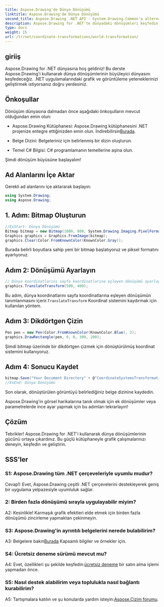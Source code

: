 ```yaml
---
title: Aspose.Drawing'de Dünya Dönüşümü
linktitle: Aspose.Drawing'de Dünya Dönüşümü
second_title: Aspose.Drawing .NET API - System.Drawing.Common'a alternatif
description: Aspose.Drawing for .NET'te dünyadaki dönüşümleri keşfedin. Takip edilmesi kolay adımlarla grafiklerinizi geliştirin.
type: docs
weight: 15
url: /tr/net/coordinate-transformations/world-transformation/
---
```

## giriiş

Aspose.Drawing for .NET dünyasına hoş geldiniz! Bu derste Aspose.Drawing'i kullanarak dünya dönüşümlerinin büyüleyici dünyasını keşfedeceğiz. .NET uygulamalarındaki grafik ve görüntüleme yeteneklerinizi geliştirmek istiyorsanız doğru yerdesiniz.

## Önkoşullar

Dönüşüm dünyasına dalmadan önce aşağıdaki önkoşulların mevcut olduğundan emin olun:

-  Aspose.Drawing Kütüphanesi: Aspose.Drawing kütüphanesini .NET projenize entegre ettiğinizden emin olun. İndirebilirsin[Burada](https://releases.aspose.com/drawing/net/).

- Belge Dizini: Belgeleriniz için belirlenmiş bir dizin oluşturun.

- Temel C# Bilgisi: C# programlamanın temellerine aşina olun.

Şimdi dönüşüm büyüsüne başlayalım!

## Ad Alanlarını İçe Aktar

Gerekli ad alanlarını içe aktararak başlayın:

```csharp
using System.Drawing;
using Aspose.Drawing;
```

## 1. Adım: Bitmap Oluşturun

```csharp
//ExStart: Dünya Dönüşümü
Bitmap bitmap = new Bitmap(1000, 800, System.Drawing.Imaging.PixelFormat.Format32bppPArgb);
Graphics graphics = Graphics.FromImage(bitmap);
graphics.Clear(Color.FromKnownColor(KnownColor.Gray));
```

Burada belirli boyutlara sahip yeni bir bitmap başlatıyoruz ve piksel formatını ayarlıyoruz.

## Adım 2: Dönüşümü Ayarlayın

```csharp
// Dünya koordinatlarını sayfa koordinatlarına eşleyen dönüşümü ayarlayın:
graphics.TranslateTransform(500, 400);
```

 Bu adım, dünya koordinatlarını sayfa koordinatlarına eşleyen dönüşümün tanımlanmasını içerir.`TranslateTransform` Koordinat sistemini kaydırmak için kullanılan yöntem.

## Adım 3: Dikdörtgen Çizin

```csharp
Pen pen = new Pen(Color.FromKnownColor(KnownColor.Blue), 2);
graphics.DrawRectangle(pen, 0, 0, 300, 200);
```

Şimdi bitmap üzerinde bir dikdörtgen çizmek için dönüştürülmüş koordinat sistemini kullanıyoruz.

## Adım 4: Sonucu Kaydet

```csharp
bitmap.Save("Your Document Directory" + @"CoordinateSystemsTransformations\WorldTransformation_out.png");
//ExEnd: Dünya Dönüşümü
```

Son olarak, dönüştürülen görüntüyü belirlediğiniz belge dizinine kaydedin.

Aspose.Drawing'in görsel harikalarına tanık olmak için ek dönüşümler veya parametrelerde ince ayar yapmak için bu adımları tekrarlayın!

## Çözüm

Tebrikler! Aspose.Drawing for .NET'i kullanarak dünya dönüşümlerinin gücünü ortaya çıkardınız. Bu güçlü kütüphaneyle grafik çalışmalarınızı deneyin, keşfedin ve geliştirin.

## SSS'ler

### S1: Aspose.Drawing tüm .NET çerçeveleriyle uyumlu mudur?

Cevap1: Evet, Aspose.Drawing çeşitli .NET çerçevelerini destekleyerek geniş bir uygulama yelpazesiyle uyumluluk sağlar.

### 2: Birden fazla dönüşümü sırayla uygulayabilir miyim?

A2: Kesinlikle! Karmaşık grafik efektleri elde etmek için birden fazla dönüşümü zincirleme yapmaktan çekinmeyin.

### S3: Aspose.Drawing'in ayrıntılı belgelerini nerede bulabilirim?

 A3: Belgelere bakın[Burada](https://reference.aspose.com/drawing/net/) Kapsamlı bilgiler ve örnekler için.

### S4: Ücretsiz deneme sürümü mevcut mu?

 A4: Evet, özellikleri şu şekilde keşfedin:[ücretsiz deneme](https://releases.aspose.com/) bir satın alma işlemi yapmadan önce.

### S5: Nasıl destek alabilirim veya toplulukla nasıl bağlantı kurabilirim?

 A5: Tartışmalara katılın ve şu konularda yardım isteyin:[Aspose.Çizim forumu](https://forum.aspose.com/c/diagram/17).